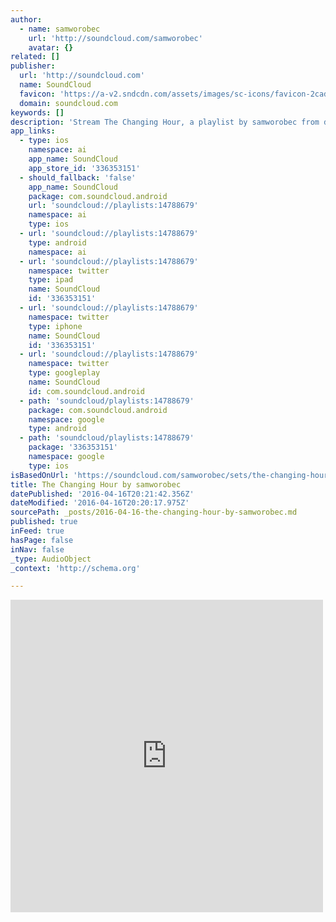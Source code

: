 ```yaml
---
author:
  - name: samworobec
    url: 'http://soundcloud.com/samworobec'
    avatar: {}
related: []
publisher:
  url: 'http://soundcloud.com'
  name: SoundCloud
  favicon: 'https://a-v2.sndcdn.com/assets/images/sc-icons/favicon-2cadd14b.ico'
  domain: soundcloud.com
keywords: []
description: 'Stream The Changing Hour, a playlist by samworobec from desktop or your mobile device'
app_links:
  - type: ios
    namespace: ai
    app_name: SoundCloud
    app_store_id: '336353151'
  - should_fallback: 'false'
    app_name: SoundCloud
    package: com.soundcloud.android
    url: 'soundcloud://playlists:14788679'
    namespace: ai
    type: ios
  - url: 'soundcloud://playlists:14788679'
    type: android
    namespace: ai
  - url: 'soundcloud://playlists:14788679'
    namespace: twitter
    type: ipad
    name: SoundCloud
    id: '336353151'
  - url: 'soundcloud://playlists:14788679'
    namespace: twitter
    type: iphone
    name: SoundCloud
    id: '336353151'
  - url: 'soundcloud://playlists:14788679'
    namespace: twitter
    type: googleplay
    name: SoundCloud
    id: com.soundcloud.android
  - path: 'soundcloud/playlists:14788679'
    package: com.soundcloud.android
    namespace: google
    type: android
  - path: 'soundcloud/playlists:14788679'
    package: '336353151'
    namespace: google
    type: ios
isBasedOnUrl: 'https://soundcloud.com/samworobec/sets/the-changing-hour'
title: The Changing Hour by samworobec
datePublished: '2016-04-16T20:21:42.356Z'
dateModified: '2016-04-16T20:20:17.975Z'
sourcePath: _posts/2016-04-16-the-changing-hour-by-samworobec.md
published: true
inFeed: true
hasPage: false
inNav: false
_type: AudioObject
_context: 'http://schema.org'

---
```

<iframe src="https://cdn.embedly.com/widgets/media.html?src=https%3A%2F%2Fw.soundcloud.com%2Fplayer%2F%3Fvisual%3Dtrue%26url%3Dhttp%253A%252F%252Fapi.soundcloud.com%252Fplaylists%252F14788679%26show_artwork%3Dtrue&amp;url=https%3A%2F%2Fsoundcloud.com%2Fsamworobec%2Fsets%2Fthe-changing-hour&amp;image=http%3A%2F%2Fi1.sndcdn.com%2Fartworks-000066402345-ic85zc-t500x500.jpg&amp;key=b7d04c9b404c499eba89ee7072e1c4f7&amp;type=text%2Fhtml&amp;schema=soundcloud" width="500" height="500" scrolling="no" frameborder="0" allowfullscreen="allowfullscreen" style=""></iframe>